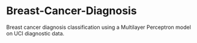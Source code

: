 # Breast-Cancer-Diagnosis
Breast cancer diagnosis classification using a Multilayer Perceptron model on UCI diagnostic data.
